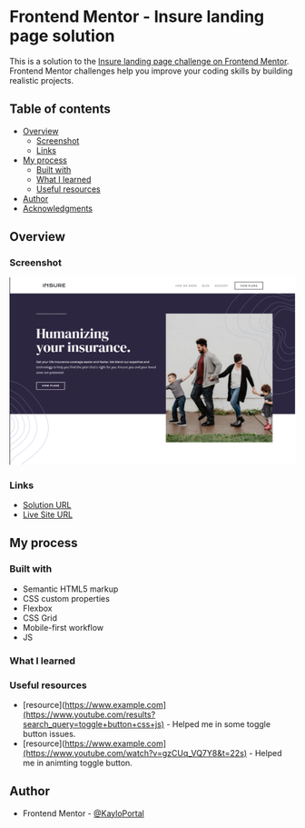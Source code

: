 # Frontend Mentor - Insure landing page solution

This is a solution to the [Insure landing page challenge on Frontend Mentor](https://www.frontendmentor.io/challenges/insure-landing-page-uTU68JV8). Frontend Mentor challenges help you improve your coding skills by building realistic projects. 

## Table of contents

- [Overview](#overview)
  - [Screenshot](#screenshot)
  - [Links](#links)
- [My process](#my-process)
  - [Built with](#built-with)
  - [What I learned](#what-i-learned)
  - [Useful resources](#useful-resources)
- [Author](#author)
- [Acknowledgments](#acknowledgments)

## Overview

### Screenshot

![](images/screenshot.png)

### Links

- [Solution URL](https://github.com/KayloPortal/Front-End-Mentor-Challenges/tree/main/projects/junior/insure-landing-page)
- [Live Site URL](https://kayloportal.github.io/Front-End-Mentor-Challenges/projects/junior/insure-landing-page/)

## My process

### Built with

- Semantic HTML5 markup
- CSS custom properties
- Flexbox
- CSS Grid
- Mobile-first workflow
- JS

### What I learned

### Useful resources

- [resource](https://www.example.com](https://www.youtube.com/results?search_query=toggle+button+css+js) - Helped me in some toggle button issues.
- [resource](https://www.example.com](https://www.youtube.com/watch?v=gzCUq_VQ7Y8&t=22s) - Helped me in animting toggle button.


## Author

- Frontend Mentor - [@KayloPortal](https://www.frontendmentor.io/profile/KayloPortal)

